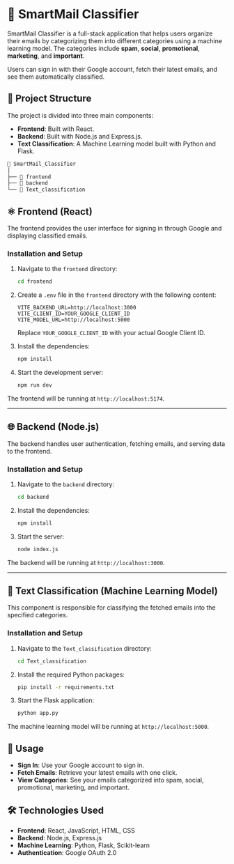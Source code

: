 # 📧 SmartMail Classifier

SmartMail Classifier is a full-stack application that helps users organize their emails by categorizing them into different categories using a machine learning model. The categories include **spam**, **social**, **promotional**, **marketing**, and **important**. 

Users can sign in with their Google account, fetch their latest emails, and see them automatically classified.

## 📁 Project Structure

The project is divided into three main components:

- **Frontend**: Built with React.
- **Backend**: Built with Node.js and Express.js.
- **Text Classification**: A Machine Learning model built with Python and Flask.

```bash
📂 SmartMail_Classifier
│
├── 📁 frontend
├── 📁 backend
└── 📁 Text_classification
```

## ⚛️ Frontend (React)

The frontend provides the user interface for signing in through Google and displaying classified emails.

### Installation and Setup

1. Navigate to the `frontend` directory:
    ```bash
    cd frontend
    ```

2. Create a `.env` file in the `frontend` directory with the following content:
    ```env
    VITE_BACKEND_URL=http://localhost:3000
    VITE_CLIENT_ID=YOUR_GOOGLE_CLIENT_ID
    VITE_MODEL_URL=http://localhost:5000
    ```
    Replace `YOUR_GOOGLE_CLIENT_ID` with your actual Google Client ID.

3. Install the dependencies:
    ```bash
    npm install
    ```

4. Start the development server:
    ```bash
    npm run dev
    ```

The frontend will be running at `http://localhost:5174`.

---

## 🌐 Backend (Node.js)

The backend handles user authentication, fetching emails, and serving data to the frontend.

### Installation and Setup

1. Navigate to the `backend` directory:
    ```bash
    cd backend
    ```

2. Install the dependencies:
    ```bash
    npm install
    ```

3. Start the server:
    ```bash
    node index.js
    ```

The backend will be running at `http://localhost:3000`.

---

## 🧠 Text Classification (Machine Learning Model)

This component is responsible for classifying the fetched emails into the specified categories.

### Installation and Setup

1. Navigate to the `Text_classification` directory:
    ```bash
    cd Text_classification
    ```

2. Install the required Python packages:
    ```bash
    pip install -r requirements.txt
    ```

3. Start the Flask application:
    ```bash
    python app.py
    ```

The machine learning model will be running at `http://localhost:5000`.


## 🚀 Usage

- **Sign In**: Use your Google account to sign in.
- **Fetch Emails**: Retrieve your latest emails with one click.
- **View Categories**: See your emails categorized into spam, social, promotional, marketing, and important.

## 🛠️ Technologies Used

- **Frontend**: React, JavaScript, HTML, CSS
- **Backend**: Node.js, Express.js
- **Machine Learning**: Python, Flask, Scikit-learn
- **Authentication**: Google OAuth 2.0
